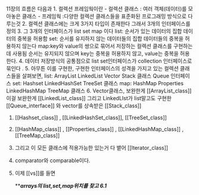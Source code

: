 11장의 흐름은 다음과 
	1.  컬렉션 프레임웍이란 
		- 컬렉션 클래스 : 여러 객체(데이터)를 모아놓은 클래스 
		- 프레임웍 :다양한 컬렉션 클래스들을 표준화된 프로그래밍 방식으로 다루는것
	2. 컬렉션 클래스에는 크게 3가지 타입이 존재한다
		 그래서 3개의 인터페이스를 정의
	3. 그 3개의 인터페이스가 list set map 이다
		list: 순서가 있는 데이터의 집합
			데이터의 중복을 허용함
		set: 순서를 유지하지 않는 데이터들의 집합
			데이터들의 중복을 허용하지 않는다
		map:key와 value의 쌍으로 묶어서 저장하는 컬렉션 클래스를 구현하는데 사용됨
			 순서는 유지되지 않으며 
			 key는 중복을 허용하지 않고,
			 value는 중복을 허용한다.
	4. 데이터 저장방식의 공통점으로 list set인터페이스가 collection 인터페이스로 묶인다 .
	5. 아무튼 이를 구현한, 구현한 인터페이스의 성격을 가지고 있는 컬렉션 클래스들을 살펴보면,
			list:	ArrayList LinkedList Vector Stack 클래스 Queue 인터페이스
			set: Hashset LinkedHashSet TreeSet 클래스
			map:  HashMap Properties LinkedHashMap TreeMap 클래스
6.  Vector클래스, 보완한게 [[ArrayList_class]] 이걸 보완한게 [[LinkedList_class]]  그리고 LinkedLIst가 list말고도 구현한  [[Queue_interface]] 와 vector를 상속받은 [[Stack_class]]
1. [[Hashset_class]] , [[LinkedHashSet_class]], [[TreeSet_class]]
2. [[HashMap_class]] , [[Properties_class]] , [[LinkedHashMap_class]] , [[TreeMap_class]]
3. 그리고 이 모든 클래스에 적용가능한 있는거 다 뱉어 [[Iterator_class]]
4. comparator와 comparable이다.
5. 이제 [[vs]]를 들면



	*******arrays의 list,set,map위치를 찾고 6.1*****